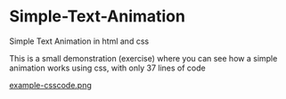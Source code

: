 # Simple-Text-Animation
Simple Text Animation in html and css


This is a small demonstration (exercise) where you can see how a simple animation works using css, with only 37 lines of code

[example-csscode.png](https://postimg.cc/ppt0K1BM)
